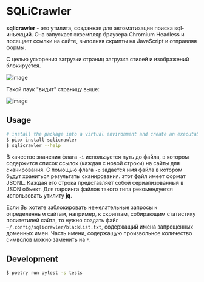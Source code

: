 # SQLiCrawler

**sqlicrawler** - это утилита, созданная для автоматизации поиска sql-инъекций. Она запускает экземпляр браузера Chromium Headless и посещает ссылки на сайте, выполняя скрипты на JavaScript и отправляя формы.

С целью ускорения загрузки страниц загрузка стилей и изображений блокируется.

![image](https://user-images.githubusercontent.com/12753171/91443290-cd3a6880-e87b-11ea-8ac1-703880a5ebee.png)

Такой паук "видит" страницу выше:

![image](https://user-images.githubusercontent.com/12753171/91443491-168ab800-e87c-11ea-8faf-1f0da95eb987.png)

## Usage

```zsh
# install the package into a virtual environment and create an executable in the ~/.local/bin directory
$ pipx install sqlicrawler
$ sqlicrawler --help
```

В качестве значения флага `-i` используется путь до файла, в котором содержится список ссылок (каждая с новой строки) на сайты для сканирования. С помощью флага `-o` задается имя файла в котором будут храниться результаты сканирования. этот файл имеет формат JSONL. Каждая его строка представляет собой сериализованный в JSON объект. Для парсинга файлов такого типа рекомендуется использовать утилиту **jq**.

Если Вы хотите заблокировать нежелательные запросы к определенным сайтам, например, к скриптам, собирающим статистику поситетилей сайта, то нужно создать файл `~/.config/sqlicrawler/blacklist.txt`, содержащий имена запрещенных доменных имен. Часть имени, содержащую произвольное количество символов можно заменить на `*`.

## Development

```zsh
$ poetry run pytest -s tests
```
